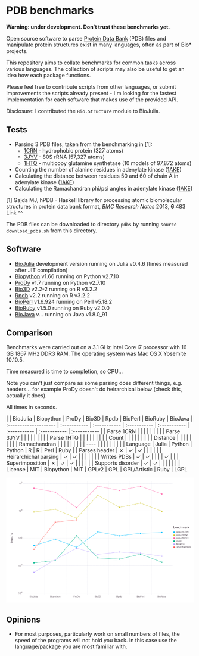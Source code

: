 # PDB benchmarks

**Warning: under development. Don't trust these benchmarks yet.**

Open source software to parse [Protein Data Bank](http://www.rcsb.org/pdb/home/home.do) (PDB) files and manipulate protein structures exist in many languages, often as part of Bio* projects.

This repository aims to collate benchmarks for common tasks across various languages. The collection of scripts may also be useful to get an idea how each package functions.

Please feel free to contribute scripts from other languages, or submit improvements the scripts already present - I'm looking for the fastest implementation for each software that makes use of the provided API.

Disclosure: I contributed the `Bio.Structure` module to BioJulia.


## Tests

* Parsing 3 PDB files, taken from the benchmarking in [1]:
  * [1CRN](http://www.rcsb.org/pdb/explore/explore.do?structureId=1crn) - hydrophobic protein (327 atoms)
  * [3JYV](http://www.rcsb.org/pdb/explore/explore.do?structureId=3jyv) - 80S rRNA (57,327 atoms)
  * [1HTQ](http://www.rcsb.org/pdb/explore/explore.do?structureId=1htq) - multicopy glutamine synthetase (10 models of 97,872 atoms)
* Counting the number of alanine residues in adenylate kinase ([1AKE](http://www.rcsb.org/pdb/explore/explore.do?structureId=1ake))
* Calculating the distance between residues 50 and 60 of chain A in adenylate kinase ([1AKE](http://www.rcsb.org/pdb/explore/explore.do?structureId=1ake))
* Calculating the Ramachandran phi/psi angles in adenylate kinase ([1AKE](http://www.rcsb.org/pdb/explore/explore.do?structureId=1ake))

[1] Gajda MJ, hPDB - Haskell library for processing atomic biomolecular structures in protein data bank format, *BMC Research Notes* 2013, **6**:483
Link ^^

The PDB files can be downloaded to directory `pdbs` by running `source download_pdbs.sh` from this directory.


## Software

* [BioJulia](https://biojulia.github.io/Bio.jl/) development version running on Julia v0.4.6 (times measured after JIT compilation)
* [Biopython](http://biopython.org/wiki/Biopython) v1.66 running on Python v2.7.10
* [ProDy](http://prody.csb.pitt.edu/) v1.7 running on Python v2.7.10
* [Bio3D](http://thegrantlab.org/bio3d/index.php) v2.2-2 running on R v3.2.2
* [Rpdb](https://cran.r-project.org/web/packages/Rpdb/index.html) v2.2 running on R v3.2.2
* [BioPerl](http://bioperl.org/index.html) v1.6.924 running on Perl v5.18.2
* [BioRuby](http://bioruby.org/) v1.5.0 running on Ruby v2.0.0
* [BioJava](http://biojava.org/) v... running on Java v1.8.0_91


## Comparison

Benchmarks were carried out on a 3.1 GHz Intel Core i7 processor with 16 GB 1867 MHz DDR3 RAM. The operating system was Mac OS X Yosemite 10.10.5.

Time measured is time to completion, so CPU...

Note you can't just compare as some parsing does different things, e.g. headers... for example ProDy doesn't do heirarchical below (check this, actually it does).

All times in seconds.

|                       | BioJulia     | Biopython    | ProDy        | Bio3D        | Rpdb         | BioPerl      | BioRuby      | BioJava
| :-------------------- | :----------- | :----------- | :----------- | :----------- | :----------- | :----------- | :----------- |
| Parse 1CRN            |              |              |              |              |              |              |              |
| Parse 3JYV            |              |              |              |              |              |              |              |
| Parse 1HTQ            |              |              |              |              |              |              |              |
| Count                 |              |              |              |              |              |              |              |
| Distance              |              |              |              |              |              |              |              |
| Ramachandran          |              |              |              |              |              |              |              |
| ----                  |              |              |              |              |              |              |              |
| Language              | Julia        | Python       | Python       | R            | R            | Perl         | Ruby         |
| Parses header         | ✗            | ✓            | ✓            |              |              |              |              |
| Heirarchichal parsing | ✓            | ✓            |              |              |              |              |              |
| Writes PDBs           | ✓            | ✓            |              |              |              | ✓            |              |
| Superimposition       | ✗            | ✓            | ✓            |              |              |              |              |
| Supports disorder     | ✓            | ✓            |              |              |              |              |              |
| License               | MIT          | Biopython    | MIT          | GPLv2        | GPL          | GPL/Artistic | Ruby         | LGPL

![benchmarks](plot/plot.png "benchmarks")


## Opinions

* For most purposes, particularly work on small numbers of files, the speed of the programs will not hold you back. In this case use the language/package you are most familiar with.

